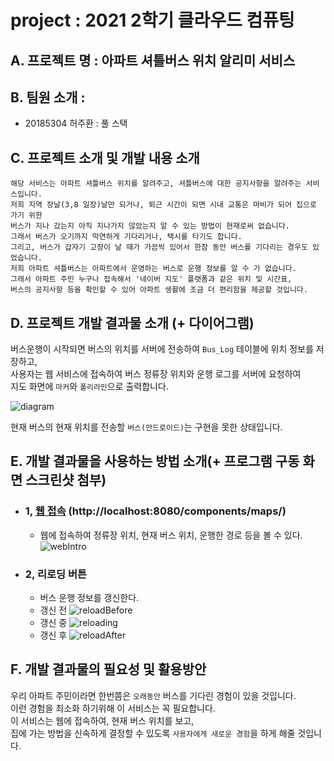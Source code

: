 # project :  2021 2학기 클라우드 컴퓨팅
## A. 프로젝트 명 : 아파트 셔틀버스 위치 알리미 서비스

## B. 팀원 소개 : 
  - 20185304 허주환 : 풀 스택

## C. 프로젝트 소개 및 개발 내용 소개
```text
해당 서비스는 아파트 셔틀버스 위치를 알려주고, 셔틀버스에 대한 공지사항을 알려주는 서비스입니다. 
저희 지역 장날(3,8 일장)날만 되거나, 퇴근 시간이 되면 시내 교통은 마비가 되어 집으로 가기 위한 
버스가 지나 갔는지 아직 지나가지 않았는지 알 수 있는 방법이 현재로써 없습니다. 
그래서 버스가 오기까지 막연하게 기다리거나, 택시를 타기도 합니다. 
그리고, 버스가 갑자기 고장이 날 때가 가끔씩 있어서 한참 동안 버스를 기다리는 경우도 있었습니다. 
저희 아파트 셔틀버스는 아파트에서 운영하는 버스로 운행 정보를 알 수 가 없습니다. 
그래서 아파트 주민 누구나 접속해서 '네이버 지도' 플랫폼과 같은 위치 및 시간표, 
버스의 공지사항 등을 확인할 수 있어 아파트 생활에 조금 더 편리함을 제공할 것입니다.
```

## D. 프로젝트 개발 결과물 소개 (+ 다이어그램)
버스운행이 시작되면 버스의 위치를 서버에 전송하여 `Bus_Log` 테이블에 위치 정보를 저장하고,  
사용자는 웹 서비스에 접속하여 버스 정류장 위치와 운행 로그를 서버에 요청하여  
지도 화면에 `마커`와 `폴리라인`으로 출력합니다.  
 
![diagram](https://user-images.githubusercontent.com/47820142/144562178-62aab0f0-4d48-426b-9cdd-4ac99e056473.PNG)
  
현재 버스의 현재 위치를 전송할 `버스(안드로이드)`는 구현을 못한 상태입니다.   

## E. 개발 결과물을 사용하는 방법 소개(+ 프로그램 구동 화면 스크린샷 첨부)
- ### 1, [웹 접속](http://localhost:8080/components/maps/) (http://localhost:8080/components/maps/)
  - 웹에 접속하여 정류장 위치, 현재 버스 위치, 운행한 경로 등을 볼 수 있다.
  ![webIntro](https://user-images.githubusercontent.com/47820142/144562285-43c57157-5763-4882-b17a-9d37d41683c4.PNG)
- ### 2, 리로딩 버튼
  - 버스 운행 정보를 갱신한다.
  - 갱신 전
  ![reloadBefore](https://user-images.githubusercontent.com/47820142/144562310-57b41d1c-0270-4e59-96b8-139a6872c20a.PNG)
  - 갱신 중
  ![reloading](https://user-images.githubusercontent.com/47820142/144562297-bd9cf9a4-6eff-4ed1-a2f2-9fe8952771b8.PNG)
  - 갱신 후
  ![reloadAfter](https://user-images.githubusercontent.com/47820142/144562291-d3b15958-0960-402a-b25a-493400631af3.PNG)


## F. 개발 결과물의 필요성 및 활용방안
우리 아파트 주민이라면 한번쯤은 `오래동안` 버스를 기다린 경험이 있을 것입니다.  
이런 경험을 최소화 하기위해 이 서비스는 꼭 필요합니다.  
이 서비스는 웹에 접속하여, 현재 버스 위치를 보고,   
집에 가는 방법을 신속하게 결정할 수 있도록 `사용자에게 새로운 경험`을 하게 해줄 것입니다.
  


